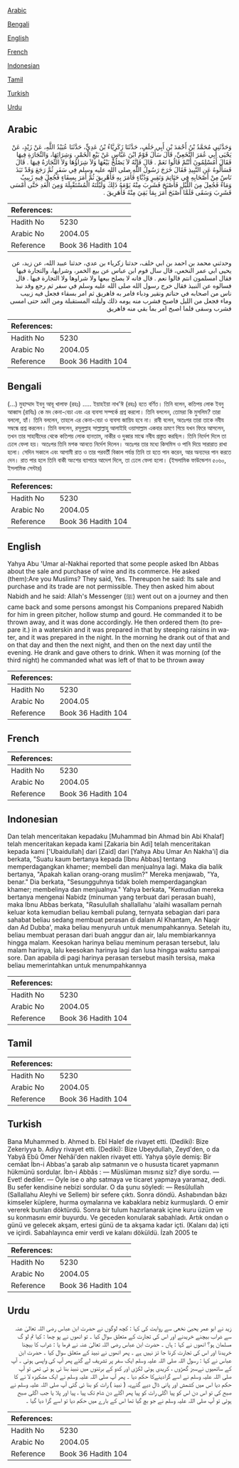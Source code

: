 [Arabic](#arabic)

[Bengali](#bengali)

[English](#english)

[French](#french)

[Indonesian](#indonesian)

[Tamil](#tamil)

[Turkish](#turkish)

[Urdu](#urdu)

## Arabic


<div dir="rtl" lang="ar" style={{fontSize:'larger',backgroundColor:'#f8f9fa',padding:20}}>
وَحَدَّثَنِي مُحَمَّدُ بْنُ أَحْمَدَ بْنِ أَبِي خَلَفٍ، حَدَّثَنَا زَكَرِيَّاءُ بْنُ عَدِيٍّ، حَدَّثَنَا عُبَيْدُ اللَّهِ، عَنْ زَيْدٍ، عَنْ يَحْيَى أَبِي عُمَرَ النَّخَعِيِّ، قَالَ سَأَلَ قَوْمٌ ابْنَ عَبَّاسٍ عَنْ بَيْعِ الْخَمْرِ، وَشِرَائِهَا، وَالتِّجَارَةِ فِيهَا فَقَالَ أَمُسْلِمُونَ أَنْتُمْ قَالُوا نَعَمْ ‏.‏ قَالَ فَإِنَّهُ لاَ يَصْلُحُ بَيْعُهَا وَلاَ شِرَاؤُهَا وَلاَ التِّجَارَةُ فِيهَا ‏.‏ قَالَ فَسَأَلُوهُ عَنِ النَّبِيذِ فَقَالَ خَرَجَ رَسُولُ اللَّهِ صلى الله عليه وسلم فِي سَفَرٍ ثُمَّ رَجَعَ وَقَدْ نَبَذَ نَاسٌ مِنْ أَصْحَابِهِ فِي حَنَاتِمَ وَنَقِيرٍ وَدُبَّاءٍ فَأَمَرَ بِهِ فَأُهْرِيقَ ثُمَّ أَمَرَ بِسِقَاءٍ فَجُعِلَ فِيهِ زَبِيبٌ وَمَاءٌ فَجُعِلَ مِنَ اللَّيْلِ فَأَصْبَحَ فَشَرِبَ مِنْهُ يَوْمَهُ ذَلِكَ وَلَيْلَتَهُ الْمُسْتَقْبِلَةَ وَمِنَ الْغَدِ حَتَّى أَمْسَى فَشَرِبَ وَسَقَى فَلَمَّا أَصْبَحَ أَمَرَ بِمَا بَقِيَ مِنْهُ فَأُهَرِيقَ ‏.‏
</div>
<div style={{backgroundColor:'#f8f9fa',padding:20, marginBottom: 10}}><table> <thead> <tr> <th>References:</th> <th></th> </tr> </thead> <tbody><tr><td>Hadith No</td><td>5230</td></tr><tr><td>Arabic No</td><td>2004.05</td></tr><tr><td>Reference</td><td>Book 36 Hadith 104</td></tr></tbody></table></div>


<div dir="rtl" lang="ar" style={{fontSize:'larger',backgroundColor:'#f8f9fa',padding:20}}>
وحدثني محمد بن احمد بن ابي خلف، حدثنا زكرياء بن عدي، حدثنا عبيد الله، عن زيد، عن يحيى ابي عمر النخعي، قال سال قوم ابن عباس عن بيع الخمر، وشرايها، والتجارة فيها فقال امسلمون انتم قالوا نعم . قال فانه لا يصلح بيعها ولا شراوها ولا التجارة فيها . قال فسالوه عن النبيذ فقال خرج رسول الله صلى الله عليه وسلم في سفر ثم رجع وقد نبذ ناس من اصحابه في حناتم ونقير ودباء فامر به فاهريق ثم امر بسقاء فجعل فيه زبيب وماء فجعل من الليل فاصبح فشرب منه يومه ذلك وليلته المستقبلة ومن الغد حتى امسى فشرب وسقى فلما اصبح امر بما بقي منه فاهريق
</div>
<div style={{backgroundColor:'#f8f9fa',padding:20, marginBottom: 10}}><table> <thead> <tr> <th>References:</th> <th></th> </tr> </thead> <tbody><tr><td>Hadith No</td><td>5230</td></tr><tr><td>Arabic No</td><td>2004.05</td></tr><tr><td>Reference</td><td>Book 36 Hadith 104</td></tr></tbody></table></div>

## Bengali


<div dir="ltr" lang="bn" style={{fontSize:'larger',backgroundColor:'#f8f9fa',padding:20}}>
(…) মুহাম্মাদ ইবনু আবূ খালাফ (রহঃ) ..... ইয়াহইয়া নাখ'ঈ (রহঃ) হতে বর্ণিত। তিনি বলেন, কতিপয় লোক ইবনু আব্বাস (রাযিঃ) কে মদ কেনা-বেচা এবং এর ব্যবসা সম্পর্কে প্রশ্ন করলো। তিনি বললেন, তোমরা কি মুসলিম? তারা বললো, হ্যাঁ। তিনি বললেন, তাহলে এর কেনা-বেচা ও ব্যবসা জায়িয হবে না। রাবী বলেন, অতঃপর তারা তাকে নবীয সম্বন্ধে প্রশ্ন করলেন। তিনি বললেন, রসূলুল্লাহ সাল্লাল্লাহু আলাইহি ওয়াসাল্লাম একবার ভ্রমণে গিয়ে যখন ফিরে আসলেন, তখন তার সাহাবীদের থেকে কতিপয় লোক হানতাম, নাকীর ও দুব্বার মাঝে নবীয প্রস্তুত করছিল। তিনি নির্দেশ দিলে তা ঢেলে ফেলা হয়। অতঃপর তিনি মশক আনতে নির্দেশ দিলেন। অতঃপর তার মধ্যে কিসমিস ও পানি দিয়ে সারারাত রাখা হলো। সেদিন সকালে এবং আগামী রাত ও তার পরবর্তী বিকাল পর্যন্ত তিনি তা হতে পান করেন, আর অন্যদের পান করতে দেন। রাত পার হলে তিনি বাকী অংশের ব্যাপারে আদেশ দিলে, তা ঢেলে ফেলা হলো। (ইসলামিক ফাউন্ডেশন ৫০৬০, ইসলামিক সেন্টার)
</div>
<div style={{backgroundColor:'#f8f9fa',padding:20, marginBottom: 10}}><table> <thead> <tr> <th>References:</th> <th></th> </tr> </thead> <tbody><tr><td>Hadith No</td><td>5230</td></tr><tr><td>Arabic No</td><td>2004.05</td></tr><tr><td>Reference</td><td>Book 36 Hadith 104</td></tr></tbody></table></div>

## English


<div dir="ltr" lang="en" style={{fontSize:'larger',backgroundColor:'#f8f9fa',padding:20}}>
Yahya Abu 'Umar al-Nakhai reported that some people asked Ibn Abbas about the sale and purchase of wine and its commerce. He asked (them):Are you Muslims? They said, Yes. Thereupon he said: Its sale and purchase and its trade are not permissible. They then asked him about Nabidh and he said: Allah's Messenger (ﷺ) went out on a journey and then came back and some persons amongst his Companions prepared Nabidh for him in green pitcher, hollow stump and gourd. He commanded it to be thrown away, and it was done accordingly. He then ordered them (to prepare it.) in a waterskin and it was prepared in that by steeping raisins in water, and it was prepared in the night. In the morning he drank out of that and on that day and then the next night, and then on the next day until the evening. He drank and gave others to drink. When it was morning (of the third night) he commanded what was left of that to be thrown away
</div>
<div style={{backgroundColor:'#f8f9fa',padding:20, marginBottom: 10}}><table> <thead> <tr> <th>References:</th> <th></th> </tr> </thead> <tbody><tr><td>Hadith No</td><td>5230</td></tr><tr><td>Arabic No</td><td>2004.05</td></tr><tr><td>Reference</td><td>Book 36 Hadith 104</td></tr></tbody></table></div>

## French


<div dir="ltr" lang="fr" style={{fontSize:'larger',backgroundColor:'#f8f9fa',padding:20}}>

</div>
<div style={{backgroundColor:'#f8f9fa',padding:20, marginBottom: 10}}><table> <thead> <tr> <th>References:</th> <th></th> </tr> </thead> <tbody><tr><td>Hadith No</td><td>5230</td></tr><tr><td>Arabic No</td><td>2004.05</td></tr><tr><td>Reference</td><td>Book 36 Hadith 104</td></tr></tbody></table></div>

## Indonesian


<div dir="ltr" lang="id" style={{fontSize:'larger',backgroundColor:'#f8f9fa',padding:20}}>
Dan telah menceritakan kepadaku [Muhammad bin Ahmad bin Abi Khalaf] telah menceritakan kepada kami [Zakaria bin Adi] telah menceritakan kepada kami ['Ubaidullah] dari [Zaid] dari [Yahya Abu Umar An Nakha'i] dia berkata, "Suatu kaum bertanya kepada [Ibnu Abbas] tentang memperdagangkan khamer; membeli dan menjualnya lagi. Maka dia balik bertanya, "Apakah kalian orang-orang muslim?" Mereka menjawab, "Ya, benar." Dia berkata, "Sesungguhnya tidak boleh memperdagangkan khamer; membelinya dan menjualnya." Yahya berkata, "Kemudian mereka bertanya mengenai Nabidz (minuman yang terbuat dari perasan buah), maka Ibnu Abbas berkata, "Rasulullah shallallahu 'alaihi wasallam pernah keluar kota kemudian beliau kembali pulang, ternyata sebagian dari para sahabat beliau sedang membuat perasan di dalam Al Khantam, An Naqir dan Ad Dubba', maka beliau menyuruh untuk menumpahkannya. Setelah itu, beliau membuat perasan dari buah anggur dan air, lalu membiarkannya hingga malam. Keesokan harinya beliau meminum perasan tersebut, lalu malam harinya, lalu keesokan harinya lagi dan lusa hingga waktu sampai sore. Dan apabila di pagi harinya perasan tersebut masih tersisa, maka beliau memerintahkan untuk menumpahkannya
</div>
<div style={{backgroundColor:'#f8f9fa',padding:20, marginBottom: 10}}><table> <thead> <tr> <th>References:</th> <th></th> </tr> </thead> <tbody><tr><td>Hadith No</td><td>5230</td></tr><tr><td>Arabic No</td><td>2004.05</td></tr><tr><td>Reference</td><td>Book 36 Hadith 104</td></tr></tbody></table></div>

## Tamil


<div dir="ltr" lang="ta" style={{fontSize:'larger',backgroundColor:'#f8f9fa',padding:20}}>

</div>
<div style={{backgroundColor:'#f8f9fa',padding:20, marginBottom: 10}}><table> <thead> <tr> <th>References:</th> <th></th> </tr> </thead> <tbody><tr><td>Hadith No</td><td>5230</td></tr><tr><td>Arabic No</td><td>2004.05</td></tr><tr><td>Reference</td><td>Book 36 Hadith 104</td></tr></tbody></table></div>

## Turkish


<div dir="ltr" lang="tr" style={{fontSize:'larger',backgroundColor:'#f8f9fa',padding:20}}>
Bana Muhammed b. Ahmed b. Ebî Halef de rivayet etti. (Dediki): Bize Zekeriyya b. Adiyy rivayet etti. (Dediki): Bize Ubeydullah, Zeyd'den, o da Yabyâ Ebû Ömer Nehâi'den naklen rivayet etti. Yahya şöyle demiş: Bir cemâat İbn-i Abbas'a şarab alıp satmanın ve o hususta ticaret yapmanın hükmünü sordular. İbn-i Abbâs : — Müslüman mısınız siz? diye sordu. — Evet! dediler. — Öyle ise o ahp satmaya ve ticaret yapmaya yaramaz, dedi. Bu sefer kendisine nebizi sordular. O da şunu söyledi: — Resûlullah (Sallallahu Aleyhi ve Sellem) bir sefere çıktı. Sonra döndü. Ashabından bâzı kimseler küplere, hurma oymalarına ve kabaklara nebiz kurmuşlardı. O emir vererek bunları döktürdü. Sonra bir tulum hazırlanarak içine kuru üzüm ve su konmasını emir buyurdu. Ve geceden konularak sabahladı. Artık ondan o günü ve gelecek akşam, ertesi günü de ta akşama kadar içti. (Kalanı da) içti ve içirdi. Sabahlayınca emir verdi ve kalanı döküldü. İzah 2005 te
</div>
<div style={{backgroundColor:'#f8f9fa',padding:20, marginBottom: 10}}><table> <thead> <tr> <th>References:</th> <th></th> </tr> </thead> <tbody><tr><td>Hadith No</td><td>5230</td></tr><tr><td>Arabic No</td><td>2004.05</td></tr><tr><td>Reference</td><td>Book 36 Hadith 104</td></tr></tbody></table></div>

## Urdu


<div dir="rtl" lang="ur" style={{fontSize:'larger',backgroundColor:'#f8f9fa',padding:20}}>
زید نے ابو عمر یحییٰ نخعی سے روایت کی کہا : کچھ لوگوں نے حضرت ابن عباس رضی اللہ تعالیٰ عنہ سے شراب بیچنے خریدنے اور اس کی تجارت کے متعلق سوال کیا ۔ تو انھوں نے پو چھا : کیا تم لو گ مسلمان ہو؟ انھوں نے کہا : ہاں ۔ حضرت ابن عباس رضی اللہ تعالیٰ عنہ نے فرما یا : شراب کا بیچنا خریدنا اور اس کی تجارت کرنا جا ئز نہیں ہے ۔ پھر انھوں نے نبیذ کے متعلق سوال کیا ۔ حضرت ابن عباس نے کہا : رسول اللہ صلی اللہ علیہ وسلم ایک سفر پر تشریف لے گئے پھر آپ کی واپسی ہوئی ۔ آپ کے ساتھیوں نےسبز گھڑوں ، کریدی ہوئی لکڑی اور کدو کے برتنوں میں نبیذ بنا ئی ہو ئی تھی تو آپ صلی اللہ علیہ وسلم نے اسے گرادینےکا حکم دیا ۔ پھر آپ صلی اللہ علیہ وسلم نے ایک مشکیزہ لا نے کا حکم دیا اس میں کشمش اور پانی ڈال دیے گئےیہ ( نبیذ ) رات کو بنا ئی گئی آپ صلی اللہ علیہ وسلم نے صبح کی تو اس دن اس کو پیا اگلی رات کو پیا پھر اگلے دن شام تک پیا ، پیا اور پلا یا جب اگلی صبح ہوئی تو آپ صلی اللہ علیہ وسلم نے جو بچ گیا تھا اس کے بارے میں حکم دیا تو اسے گرا دیا گیا ۔
</div>
<div style={{backgroundColor:'#f8f9fa',padding:20, marginBottom: 10}}><table> <thead> <tr> <th>References:</th> <th></th> </tr> </thead> <tbody><tr><td>Hadith No</td><td>5230</td></tr><tr><td>Arabic No</td><td>2004.05</td></tr><tr><td>Reference</td><td>Book 36 Hadith 104</td></tr></tbody></table></div>